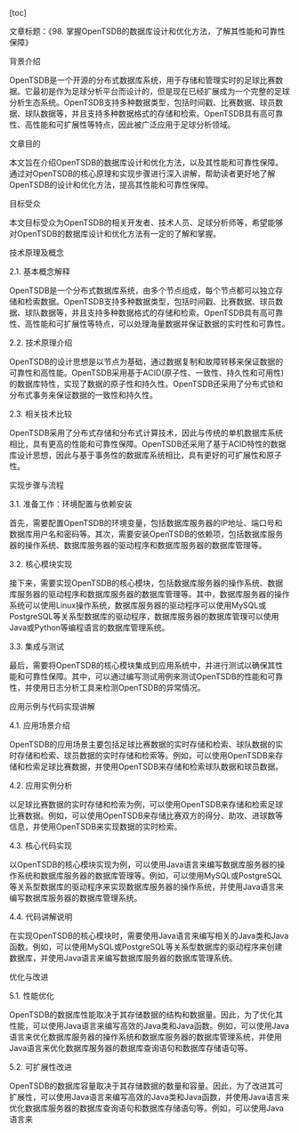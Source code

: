 
[toc]                    
                
                
文章标题：《98. 掌握OpenTSDB的数据库设计和优化方法，了解其性能和可靠性保障》

背景介绍

OpenTSDB是一个开源的分布式数据库系统，用于存储和管理实时的足球比赛数据。它最初是作为足球分析平台而设计的，但是现在已经扩展成为一个完整的足球分析生态系统。OpenTSDB支持多种数据类型，包括时间戳、比赛数据、球员数据、球队数据等，并且支持多种数据格式的存储和检索。OpenTSDB具有高可靠性、高性能和可扩展性等特点，因此被广泛应用于足球分析领域。

文章目的

本文旨在介绍OpenTSDB的数据库设计和优化方法，以及其性能和可靠性保障。通过对OpenTSDB的核心原理和实现步骤进行深入讲解，帮助读者更好地了解OpenTSDB的设计和优化方法，提高其性能和可靠性保障。

目标受众

本文目标受众为OpenTSDB的相关开发者、技术人员、足球分析师等，希望能够对OpenTSDB的数据库设计和优化方法有一定的了解和掌握。

技术原理及概念

2.1. 基本概念解释

OpenTSDB是一个分布式数据库系统，由多个节点组成，每个节点都可以独立存储和检索数据。OpenTSDB支持多种数据类型，包括时间戳、比赛数据、球员数据、球队数据等，并且支持多种数据格式的存储和检索。OpenTSDB具有高可靠性、高性能和可扩展性等特点，可以处理海量数据并保证数据的实时性和可靠性。

2.2. 技术原理介绍

OpenTSDB的设计思想是以节点为基础，通过数据复制和故障转移来保证数据的可靠性和高性能。OpenTSDB采用基于ACID(原子性、一致性、持久性和可用性)的数据库特性，实现了数据的原子性和持久性。OpenTSDB还采用了分布式锁和分布式事务来保证数据的一致性和持久性。

2.3. 相关技术比较

OpenTSDB采用了分布式存储和分布式计算技术，因此与传统的单机数据库系统相比，具有更高的性能和可靠性保障。OpenTSDB还采用了基于ACID特性的数据库设计思想，因此与基于事务性的数据库系统相比，具有更好的可扩展性和原子性。

实现步骤与流程

3.1. 准备工作：环境配置与依赖安装

首先，需要配置OpenTSDB的环境变量，包括数据库服务器的IP地址、端口号和数据库用户名和密码等。其次，需要安装OpenTSDB的依赖项，包括数据库服务器的操作系统、数据库服务器的驱动程序和数据库服务器的数据库管理等。

3.2. 核心模块实现

接下来，需要实现OpenTSDB的核心模块，包括数据库服务器的操作系统、数据库服务器的驱动程序和数据库服务器的数据库管理等。其中，数据库服务器的操作系统可以使用Linux操作系统，数据库服务器的驱动程序可以使用MySQL或PostgreSQL等关系型数据库的驱动程序，数据库服务器的数据库管理可以使用Java或Python等编程语言的数据库管理系统。

3.3. 集成与测试

最后，需要将OpenTSDB的核心模块集成到应用系统中，并进行测试以确保其性能和可靠性保障。其中，可以通过编写测试用例来测试OpenTSDB的性能和可靠性，并使用日志分析工具来检测OpenTSDB的异常情况。

应用示例与代码实现讲解

4.1. 应用场景介绍

OpenTSDB的应用场景主要包括足球比赛数据的实时存储和检索、球队数据的实时存储和检索、球员数据的实时存储和检索等。例如，可以使用OpenTSDB来存储和检索足球比赛数据，并使用OpenTSDB来存储和检索球队数据和球员数据。

4.2. 应用实例分析

以足球比赛数据的实时存储和检索为例，可以使用OpenTSDB来存储和检索足球比赛数据。例如，可以使用OpenTSDB来存储比赛双方的得分、助攻、进球数等信息，并使用OpenTSDB来实现数据的实时检索。

4.3. 核心代码实现

以OpenTSDB的核心模块实现为例，可以使用Java语言来编写数据库服务器的操作系统和数据库服务器的数据库管理等。例如，可以使用MySQL或PostgreSQL等关系型数据库的驱动程序来实现数据库服务器的操作系统，并使用Java语言来编写数据库服务器的数据库管理系统。

4.4. 代码讲解说明

在实现OpenTSDB的核心模块时，需要使用Java语言来编写相关的Java类和Java函数。例如，可以使用MySQL或PostgreSQL等关系型数据库的驱动程序来创建数据库，并使用Java语言来编写数据库服务器的数据库管理系统。

优化与改进

5.1. 性能优化

OpenTSDB的数据库性能取决于其存储数据的结构和数据量。因此，为了优化其性能，可以使用Java语言来编写高效的Java类和Java函数。例如，可以使用Java语言来优化数据库服务器的操作系统和数据库服务器的数据库管理系统，并使用Java语言来优化数据库服务器的数据库查询语句和数据库存储语句等。

5.2. 可扩展性改进

OpenTSDB的数据库容量取决于其存储数据的数量和容量。因此，为了改进其可扩展性，可以使用Java语言来编写高效的Java类和Java函数，并使用Java语言来优化数据库服务器的数据库查询语句和数据库存储语句等。例如，可以使用Java语言来

